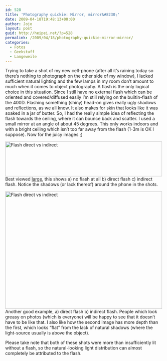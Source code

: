 ```yaml
---
id: 528
title: 'Photography quickie: Mirror, mirror&#8230;'
date: 2009-04-18T19:48:13+00:00
author: Jojo
layout: post
guid: http://heipei.net/?p=528
permalink: /2009/04/18/photography-quickie-mirror-mirror/
categories:
  - Fotos
  - Geekstuff
  - Langeweile
---
```

Trying to take a shot of my new cell-phone (after all it&#8217;s raining today so there&#8217;s nothing to photograph on the other side of my window), I lacked sufficient natural lighting and the few lamps in my room don&#8217;t amount to much when it comes to object photography. A flash is the only logical choice in this situation. Since I still have no external flash which can be oriented and covered/diffused easily I&#8217;m still relying on the builtin-flash of the 400D. Flashing something (shiny) head-on gives really ugly shadows and reflections, as we all know. It also makes for skin that looks like it was soaked in a jar of butter. So, I had the really simple idea of reflecting the flash towards the ceiling, where it can bounce back and scatter. I used a small mirror at an angle of about 45 degrees. This only works indoors and with a bright ceiling which isn&#8217;t too far away from the flash (1-3m is OK I suppose). Now for the juicy images ;)
  
[<img src="https://farm4.static.flickr.com/3384/3453091904_85e5e398ce.jpg" width="500" height="111" alt="Flash direct vs indirect" class="aligncenter" />](https://secure.flickr.com/photos/heipei/3453091904/ "Flash direct vs indirect by heipei, on Flickr")Best viewed [large](https://secure.flickr.com/photos/heipei/3453091904/sizes/l/), this shows a) no flash at all b) direct flash c) indirect flash. Notice the shadows (or lack thereof) around the phone in the shots.

[<img src="https://farm4.static.flickr.com/3610/3452280329_571ab6f4f2.jpg" width="500" height="375" alt="Flash direct vs indirect" class="aligncenter" />](https://secure.flickr.com/photos/heipei/3452280329/ "Flash direct vs indirect by heipei, on Flickr")Another good example, a) direct flash b) indirect flash. People which look greasy on photos (which is everyone) will be happy to see that it doesn&#8217;t have to be like that. I also like how the second image has more depth than the first, which looks &#8220;flat&#8221; from the lack of natural shadows (where the light-source usually is above the object).

Please take note that both of these shots were more than insufficiently lit without a flash, so the natural-looking light distribution can almost completely be attributed to the flash.
